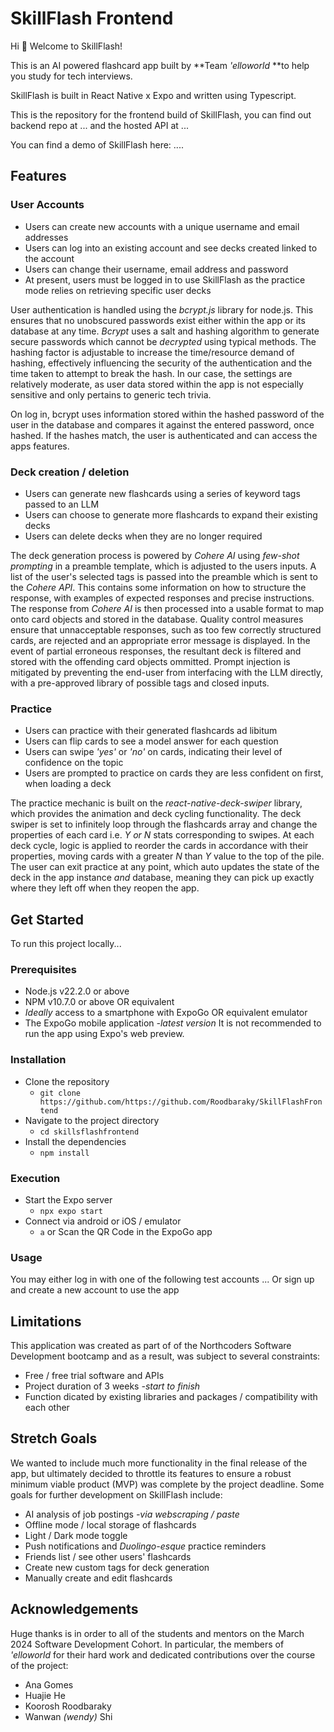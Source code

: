 # SkillFlash Frontend
Hi 👋 Welcome to SkillFlash!

This is an AI powered flashcard app built by **Team *'elloworld* **to help you study for tech interviews.

SkillFlash is built in React Native x Expo and written using Typescript.

This is the repository for the frontend build of SkillFlash, you can find out backend repo at ... and the hosted API at ...

You can find a demo of SkillFlash here: ....

## Features
### User Accounts
- Users can create new accounts with a unique username and email addresses
- Users can log into an existing account and see decks created linked to the account
- Users can change their username, email address and password
- At present, users must be logged in to use SkillFlash as the practice mode relies on retrieving specific user decks

User authentication is handled using the *bcrypt.js* library for node.js. This ensures that no unobscured passwords exist either within the app or its database at any time.
*Bcrypt* uses a salt and hashing algorithm to generate secure passwords which cannot be *decrypted* using typical methods. The hashing factor is adjustable to increase the time/resource demand of hashing, effectively influencing the security of the authentication and the time taken to attempt to break the hash.
In our case, the settings are relatively moderate, as user data stored within the app is not especially sensitive and only pertains to generic tech trivia.

On log in, bcrypt uses information stored within the hashed password of the user in the database and compares it against the entered password, once hashed. If the hashes match, the user is authenticated and can access the apps features.

### Deck creation / deletion 
- Users can generate new flashcards using a series of keyword tags passed to an LLM
- Users can choose to generate more flashcards to expand their existing decks
- Users can delete decks when they are no longer required

The deck generation process is powered by *Cohere AI* using *few-shot prompting* in a preamble template, which is adjusted to the users inputs.
A list of the user's selected tags is passed into the preamble which is sent to the *Cohere API*. This contains some information on how to structure the response, with examples of expected responses and precise instructions. 
The response from *Cohere AI* is then processed into a usable format to map onto card objects and stored in the database. Quality control measures ensure that unnacceptable responses, such as too few correctly structured cards, are rejected and an appropriate error message is displayed. In the event of partial erroneous responses, the resultant deck is filtered and stored with the offending card objects ommitted.
Prompt injection is mitigated by preventing the end-user from interfacing with the LLM directly, with a pre-approved library of possible tags and closed inputs.


### Practice
- Users can practice with their generated flashcards ad libitum
- Users can flip cards to see a model answer for each question
- Users can swipe *'yes'* or *'no'* on cards, indicating their level of confidence on the topic
- Users are prompted to practice on cards they are less confident on first, when loading a deck

The practice mechanic is built on the *react-native-deck-swiper* library, which provides the animation and deck cycling functionality. The deck swiper is set to infinitely loop through the flashcards array and change the properties of each card i.e. *Y or N* stats corresponding to swipes.
At each deck cycle, logic is applied to reorder the cards in accordance with their properties, moving cards with a greater *N* than *Y* value to the top of the pile.
The user can exit practice at any point, which auto updates the state of the deck in the app instance *and* database, meaning they can pick up exactly where they left off when they reopen the app.


## Get Started 
To run this project locally...

### Prerequisites
- Node.js v22.2.0 or above
- NPM v10.7.0 or above OR equivalent
- *Ideally* access to a smartphone with ExpoGo OR equivalent emulator
- The ExpoGo mobile application *-latest version*
It is not recommended to run the app using Expo's web preview.

### Installation
- Clone the repository
  - `git clone https://github.com/https://github.com/Roodbaraky/SkillFlashFrontend`
- Navigate to the project directory
  - `cd skillsflashfrontend`
- Install the dependencies
  - `npm install`

### Execution
- Start the Expo server
  - `npx expo start`
- Connect via android or iOS / emulator
  - `a` or Scan the QR Code in the ExpoGo app

### Usage
You may either log in with one of the following test accounts ...
Or sign up and create a new account to use the app

## Limitations
This application was created as part of of the Northcoders Software Development bootcamp and as a result, was subject to several constraints:
- Free / free trial software and APIs
- Project duration of 3 weeks *-start to finish*
- Function dicated by existing libraries and packages / compatibility with each other

## Stretch Goals
We wanted to include much more functionality in the final release of the app, but ultimately decided to throttle its features to ensure a robust minimum viable product (MVP) was complete by the project deadline. Some goals for further development on SkillFlash include:
- AI analysis of job postings *-via webscraping / paste*
- Offline mode / local storage of flashcards
- Light / Dark mode toggle 
- Push notifications and *Duolingo-esque* practice reminders
- Friends list / see other users' flashcards
- Create new custom tags for deck generation
- Manually create and edit flashcards

## Acknowledgements
Huge thanks is in order to all of the students and mentors on the March 2024 Software Development Cohort.
In particular, the members of *'elloworld* for their hard work and dedicated contributions over the course of the project:
- Ana Gomes
- Huajie He
- Koorosh Roodbaraky
- Wanwan *(wendy)* Shi


